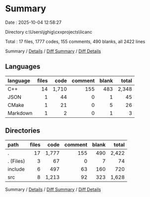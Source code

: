 # Summary

Date : 2025-10-04 12:58:27

Directory c:\\Users\\jghig\\cxxprojects\\licanc

Total : 17 files,  1777 codes, 155 comments, 490 blanks, all 2422 lines

Summary / [Details](details.md) / [Diff Summary](diff.md) / [Diff Details](diff-details.md)

## Languages
| language | files | code | comment | blank | total |
| :--- | ---: | ---: | ---: | ---: | ---: |
| C++ | 14 | 1,710 | 155 | 483 | 2,348 |
| JSON | 1 | 44 | 0 | 1 | 45 |
| CMake | 1 | 21 | 0 | 5 | 26 |
| Markdown | 1 | 2 | 0 | 1 | 3 |

## Directories
| path | files | code | comment | blank | total |
| :--- | ---: | ---: | ---: | ---: | ---: |
| . | 17 | 1,777 | 155 | 490 | 2,422 |
| . (Files) | 3 | 67 | 0 | 7 | 74 |
| include | 6 | 497 | 63 | 160 | 720 |
| src | 8 | 1,213 | 92 | 323 | 1,628 |

Summary / [Details](details.md) / [Diff Summary](diff.md) / [Diff Details](diff-details.md)